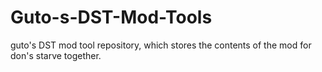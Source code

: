 # Guto-s-DST-Mod-Tools
guto's DST mod tool repository, which stores the contents of the mod for don's starve together.
